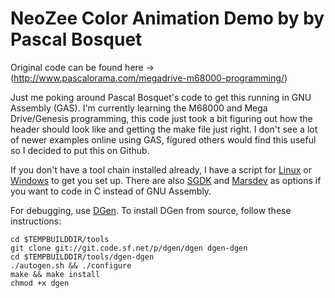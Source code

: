 
NeoZee Color Animation Demo by by Pascal Bosquet 
====================================================================================
Original code can be found here -> (http://www.pascalorama.com/megadrive-m68000-programming/)

Just me poking around Pascal Bosquet's code to get this running in GNU Assembly (GAS).  I'm currently learning the M68000 and Mega Drive/Genesis programming, this code just took a bit figuring out how the header should look like and getting the make file just right. I don't see a lot of newer examples online using GAS, figured others would find this useful so I decided to put this on Github.
   
If you don't have a tool chain installed already, I have a script for [Linux][1] or [Windows][2] to get you set up.  There are also [SGDK][4] and [Marsdev][5] as options if you want to code in C instead of GNU Assembly. 

For debugging, use [DGen][3].  To install DGen from source, follow these instructions:

	cd $TEMPBUILDDIR/tools
	git clone git://git.code.sf.net/p/dgen/dgen dgen-dgen
	cd $TEMPBUILDDIR/tools/dgen-dgen
	./autogen.sh && ./configure
	make && make install
	chmod +x dgen

[1]: https://gist.github.com/WillSams/c4cbf6235b467d8b595693969342237e
[2]: https://gist.github.com/WillSams/f592f9d494b51119945440f7e91079b0
[3]: http://dgen.sourceforge.net
[4]: https://github.com/Stephane-D/SGDK
[5]: https://github.com/andwn/marsdev



